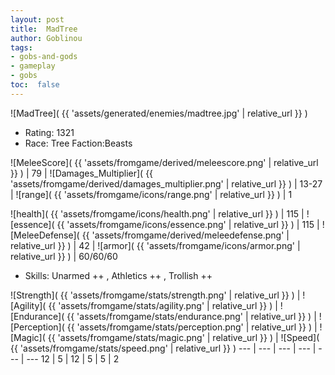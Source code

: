 ```yaml
---
layout: post
title:  MadTree
author: Goblinou
tags:
- gobs-and-gods
- gameplay
- gobs
toc:  false
---
```


![MadTree]( {{ 'assets/generated/enemies/madtree.jpg' | relative_url }} )
- Rating: 1321
- Race: Tree  Faction:Beasts

![MeleeScore]( {{ 'assets/fromgame/derived/meleescore.png' | relative_url }} ) | 79 | ![Damages_Multiplier]( {{ 'assets/fromgame/derived/damages_multiplier.png' | relative_url }} ) | 13-27 | ![range]( {{ 'assets/fromgame/icons/range.png' | relative_url }} ) | 1


![health]( {{ 'assets/fromgame/icons/health.png' | relative_url }} ) | 115 | ![essence]( {{ 'assets/fromgame/icons/essence.png' | relative_url }} ) | 115 | ![MeleeDefense]( {{ 'assets/fromgame/derived/meleedefense.png' | relative_url }} ) | 42 | ![armor]( {{ 'assets/fromgame/icons/armor.png' | relative_url }} ) | 60/60/60

* Skills: Unarmed ++ , Athletics ++ , Trollish ++ 

![Strength]( {{ 'assets/fromgame/stats/strength.png' | relative_url }} ) | ![Agility]( {{ 'assets/fromgame/stats/agility.png' | relative_url }} ) | ![Endurance]( {{ 'assets/fromgame/stats/endurance.png' | relative_url }} ) | ![Perception]( {{ 'assets/fromgame/stats/perception.png' | relative_url }} ) | ![Magic]( {{ 'assets/fromgame/stats/magic.png' | relative_url }} ) | ![Speed]( {{ 'assets/fromgame/stats/speed.png' | relative_url }} )
--- | --- | --- | --- | --- | ---
12 | 5 | 12 | 5 | 5 | 2
